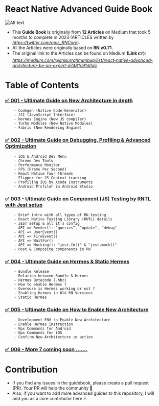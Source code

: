 # React Native Advanced Guide Book

![Alt text](<images/Screenshot 2024-01-01 at 1.32.08 AM.png>)

- This **Guide Book** is originally from **12 Articles** on Medium that took 5 months to complete in 2023 (ARTICLES written by *https://twitter.com/anis_RNCore*).
- All the Articles were originally based on **RN v0.71**.
- The original link to the Articles can be found on Medium **(Link 👉)**: *https://medium.com/@anisurrahmanbup/list/react-native-advanced-architecture-be-an-expert-d7481c91d0de*

# Table of Contents

### [✅ 001 - Ultimate Guide on New Architecture in depth](https://github.com/anisurrahman072/React-Native-Advanced-Guide/blob/master/New-Architecture/New-Architecture-in-depth.md)

        - Codegen (Native Code Generator)
        - JSI (JavaScript Interface)
        - Hermes Engine (New JS compiler)
        - Turbo Modules (New Native Modules)
        - Fabric (New Rendering Engine)

### [✅ 002 - Ultimate Guide on Debugging, Profiling & Advanced Optimization](https://github.com/anisurrahman072/React-Native-Advanced-Guide/blob/master/Debugging-Profiling/Debugging-and-Profiling-ultimate-guide.md)

        - iOS & Android Dev Menu
        - Chrome Dev Tools
        - Performance Monitor
        - FPS (Frame Per Second)
        - React Native four Threads
        - Flipper for JS Context tracking
        - Profiling iOS by Xcode Instruments
        - Android Profiler in Android Studio

### [✅ 003 - Ultimate Guide on Component (JS) Testing by RNTL with Jest setup](https://github.com/anisurrahman072/React-Native-Advanced-Guide/blob/master/Testing/RNTL-Component-Testing-ultimate-guide.md)

        - Brief intro with all types of RN testing
        - React Native Testing Library (RNTL) details
        - JEST setup & all it's config
        - API => Render(): “queries”, “update", “debug"
        - API => UserEvent()
        - API => FireEvent()
        - API => WaitFor()
        - API => Mocking(): "jest.fn()" & "jest.mock()"
        - Host & Composite components in RN

### [✅ 004 - Ultimate Guide on Hermes & Static Hermes](https://github.com/anisurrahman072/React-Native-Advanced-Guide/blob/master/New-Architecture/Hermes-and-Static-Hermes-in-depth.md)

        - Bundle Release
        - Relation between Bundle & Hermes
        - Hermes Bytecode (.hbc)
        - How to enable Hermes ?
        - Oversure is Hermes working or not ?
        - Enabling Hermes in Old RN Versions
        - Static Hermes

### [✅ 005 - Ultimate Guide on How to Enable New Architecture](https://github.com/anisurrahman072/React-Native-Advanced-Guide/blob/master/New-Architecture/How-to-Enable-New-Architecture.md)

        - Development ENV to Enable New Architecture
        - Enable Hermes Instruction
        - Npx Commands for Android
        - Npx Commands for iOS
        - Confirm New Architecture in action

### [✅ 006 - More 7 coming soon .......]()

# Contribution

- If you find any issues in the guidebook, please create a pull request (PR). Your PR will help the community 🚀
- Also, if you want to add more advanced guides to this repository, I will add you as a core contributor here 🔥
